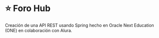 # ⭐ Foro Hub
Creación de una API REST usando Spring hecho en Oracle Next Education (ONE) en colaboración con Alura.
